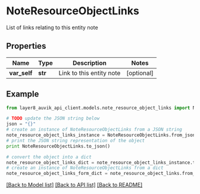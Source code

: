 # NoteResourceObjectLinks

List of links relating to this entity note

## Properties
Name | Type | Description | Notes
------------ | ------------- | ------------- | -------------
**var_self** | **str** | Link to this entity note | [optional] 

## Example

```python
from layer8_auvik_api_client.models.note_resource_object_links import NoteResourceObjectLinks

# TODO update the JSON string below
json = "{}"
# create an instance of NoteResourceObjectLinks from a JSON string
note_resource_object_links_instance = NoteResourceObjectLinks.from_json(json)
# print the JSON string representation of the object
print NoteResourceObjectLinks.to_json()

# convert the object into a dict
note_resource_object_links_dict = note_resource_object_links_instance.to_dict()
# create an instance of NoteResourceObjectLinks from a dict
note_resource_object_links_form_dict = note_resource_object_links.from_dict(note_resource_object_links_dict)
```
[[Back to Model list]](../README.md#documentation-for-models) [[Back to API list]](../README.md#documentation-for-api-endpoints) [[Back to README]](../README.md)


